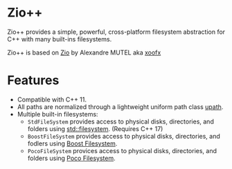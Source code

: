 Zio++
=====

Zio++ provides a simple, powerful, cross-platform filesystem abstraction for C++ with many built-ins filesystems.

Zio++ is based on [Zio](https://github.com/xoofx/zio) by Alexandre MUTEL aka [xoofx](http://xoofx.com/)

# Features

- Compatible with C++ 11.
- All paths are normalized through a lightweight uniform path class [upath](ziopp/includes/upath.h).
- Multiple built-in filesystems:
  - `StdFileSystem` provides access to physical disks, directories, and folders using [std::filesystem](https://en.cppreference.com/w/cpp/filesystem). (Requires C++ 17)
  - `BoostFileSystem` provides access to physical disks, directories, and fodlers using [Boost Filesystem](http://www.boost.org/doc/libs/release/libs/filesystem/doc/index.htm).
  - `PocoFileSystem` provices access to physical disks, directories, and folders using [Poco Filesystem](https://pocoproject.org/docs/package-Foundation.Filesystem.html).